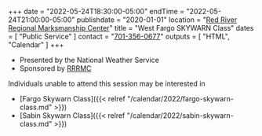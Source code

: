+++
date = "2022-05-24T18:30:00-05:00"
endTime = "2022-05-24T21:00:00-05:00"
publishdate = "2020-01-01"
location = "[Red River Regional Marksmanship Center](/places/red-river-regional-marksmanship-center/)"
title = "West Fargo SKYWARN Class"
dates = [ "Public Service" ]
contact = "[701-356-0677](tel:701-356-0677)"
outputs = [ "HTML", "Calendar" ]
+++
* Presented by the National Weather Service
* Sponsored by [RRRMC](http://www.rrrmc.com/)

Individuals unable to attend this session may be interested in

* [Fargo Skywarn Class]({{< relref "/calendar/2022/fargo-skywarn-class.md" >}})
* [Sabin Skywarn Class]({{< relref "/calendar/2022/sabin-skywarn-class.md" >}})

